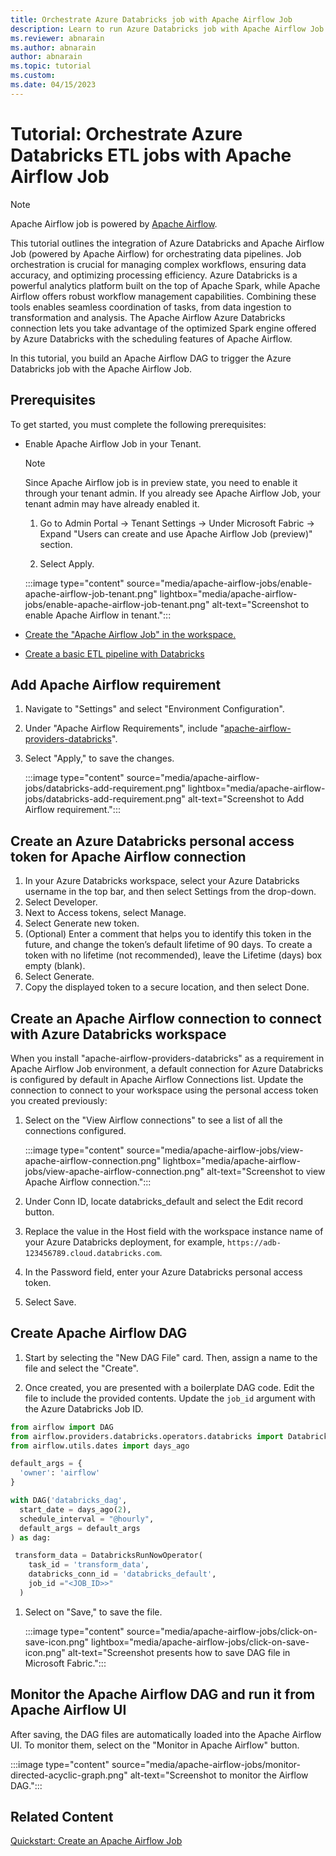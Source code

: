 ```yaml
---
title: Orchestrate Azure Databricks job with Apache Airflow Job
description: Learn to run Azure Databricks job with Apache Airflow Job.
ms.reviewer: abnarain
ms.author: abnarain
author: abnarain
ms.topic: tutorial
ms.custom:
ms.date: 04/15/2023
---
```


# Tutorial: Orchestrate Azure Databricks ETL jobs with Apache Airflow Job

> [!NOTE]
> Apache Airflow job is powered by [Apache Airflow](https://airflow.apache.org/).

This tutorial outlines the integration of Azure Databricks and Apache Airflow Job (powered by Apache Airflow) for orchestrating data pipelines. Job orchestration is crucial for managing complex workflows, ensuring data accuracy, and optimizing processing efficiency. Azure Databricks is a powerful analytics platform built on the top of Apache Spark, while Apache Airflow offers robust workflow management capabilities. Combining these tools enables seamless coordination of tasks, from data ingestion to transformation and analysis. The Apache Airflow Azure Databricks connection lets you take advantage of the optimized Spark engine offered by Azure Databricks with the scheduling features of Apache Airflow.

In this tutorial, you build an Apache Airflow DAG to trigger the Azure Databricks job with the Apache Airflow Job.

## Prerequisites

To get started, you must complete the following prerequisites:

- Enable Apache Airflow Job in your Tenant.

  > [!NOTE]
  > Since Apache Airflow job is in preview state, you need to enable it through your tenant admin. If you already see Apache Airflow Job, your tenant admin may have already enabled it.

  1. Go to Admin Portal -> Tenant Settings -> Under Microsoft Fabric -> Expand "Users can create and use Apache Airflow Job (preview)" section.

  2. Select Apply.

  :::image type="content" source="media/apache-airflow-jobs/enable-apache-airflow-job-tenant.png" lightbox="media/apache-airflow-jobs/enable-apache-airflow-job-tenant.png" alt-text="Screenshot to enable Apache Airflow in tenant.":::

- [Create the "Apache Airflow Job" in the workspace.](../data-factory/create-apache-airflow-jobs.md)

- [Create a basic ETL pipeline with Databricks](https://docs.databricks.com/en/getting-started/data-pipeline-get-started.html)

## Add Apache Airflow requirement

1. Navigate to "Settings" and select "Environment Configuration".

2. Under "Apache Airflow Requirements", include "[apache-airflow-providers-databricks](https://airflow.apache.org/docs/apache-airflow-providers-databricks/stable/index.html)".

3. Select "Apply," to save the changes.

   :::image type="content" source="media/apache-airflow-jobs/databricks-add-requirement.png" lightbox="media/apache-airflow-jobs/databricks-add-requirement.png" alt-text="Screenshot to Add Airflow requirement.":::

## Create an Azure Databricks personal access token for Apache Airflow connection

1. In your Azure Databricks workspace, select your Azure Databricks username in the top bar, and then select Settings from the drop-down.
2. Select Developer.
3. Next to Access tokens, select Manage.
4. Select Generate new token.
5. (Optional) Enter a comment that helps you to identify this token in the future, and change the token’s default lifetime of 90 days. To create a token with no lifetime (not recommended), leave the Lifetime (days) box empty (blank).
6. Select Generate.
7. Copy the displayed token to a secure location, and then select Done.

## Create an Apache Airflow connection to connect with Azure Databricks workspace

When you install "apache-airflow-providers-databricks" as a requirement in Apache Airflow Job environment, a default connection for Azure Databricks is configured by default in Apache Airflow Connections list. Update the connection to connect to your workspace using the personal access token you created previously:

1. Select on the "View Airflow connections" to see a list of all the connections configured.

   :::image type="content" source="media/apache-airflow-jobs/view-apache-airflow-connection.png" lightbox="media/apache-airflow-jobs/view-apache-airflow-connection.png" alt-text="Screenshot to view Apache Airflow connection.":::

2. Under Conn ID, locate databricks_default and select the Edit record button.

3. Replace the value in the Host field with the workspace instance name of your Azure Databricks deployment, for example, `https://adb-123456789.cloud.databricks.com`.

4. In the Password field, enter your Azure Databricks personal access token.

5. Select Save.

## Create Apache Airflow DAG

1. Start by selecting the "New DAG File" card. Then, assign a name to the file and select the "Create".

1. Once created, you are presented with a boilerplate DAG code. Edit the file to include the provided contents. Update the `job_id` argument with the Azure Databricks Job ID.

```python
from airflow import DAG
from airflow.providers.databricks.operators.databricks import DatabricksRunNowOperator
from airflow.utils.dates import days_ago

default_args = {
  'owner': 'airflow'
}

with DAG('databricks_dag',
  start_date = days_ago(2),
  schedule_interval = "@hourly",
  default_args = default_args
) as dag:

 transform_data = DatabricksRunNowOperator(
    task_id = 'transform_data',
    databricks_conn_id = 'databricks_default',
    job_id ="<JOB_ID>>"
  )
```

1. Select on "Save," to save the file.

   :::image type="content" source="media/apache-airflow-jobs/click-on-save-icon.png" lightbox="media/apache-airflow-jobs/click-on-save-icon.png" alt-text="Screenshot presents how to save DAG file in Microsoft Fabric.":::

## Monitor the Apache Airflow DAG and run it from Apache Airflow UI

After saving, the DAG files are automatically loaded into the Apache Airflow UI. To monitor them, select on the "Monitor in Apache Airflow" button.

:::image type="content" source="media/apache-airflow-jobs/monitor-directed-acyclic-graph.png" alt-text="Screenshot to monitor the Airflow DAG.":::

## Related Content

[Quickstart: Create an Apache Airflow Job](../data-factory/create-apache-airflow-jobs.md)
